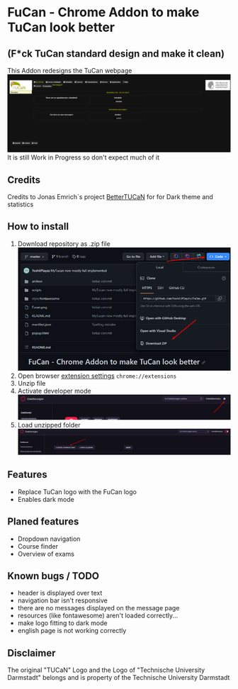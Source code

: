 # FuCan - Chrome Addon to make TuCan look better 
## (F*ck TuCan standard design and make it clean)
This Addon redesigns the TuCan webpage![Tucan webpage](github/view_29_10.png)
It is still Work in Progress so don't expect much of it
## Credits
Credits to Jonas Emrich´s project [BetterTUCaN](https://github.com/JonasEmrich/Better-TUCaN) for for Dark theme and statistics
## How to install
1. Download repository as .zip file ![Download zip-File](github/image.png)
2. Open browser [extension settings](chrome://extensions) `chrome://extensions`
3. Unzip file 
4. Activate developer mode![Activate Developer Mode](github/developer_mode.png)
5. Load unzipped folder![Load](github/load.png)

## Features
- Replace TuCan logo with the FuCan logo
- Enables dark mode

## Planed features
- Dropdown navigation
- Course finder
- Overview of exams

## Known bugs / TODO
- header is displayed over text
- navigation bar isn't responsive
- there are no messages displayed on the message page
- resources (like fontawesome) aren't loaded correctly...
- make logo fitting to dark mode
- english page is not working correctly
## Disclaimer
The original "TUCaN" Logo and the Logo of "Technische University Darmstadt" belongs and is property of the Technische University Darmstadt 